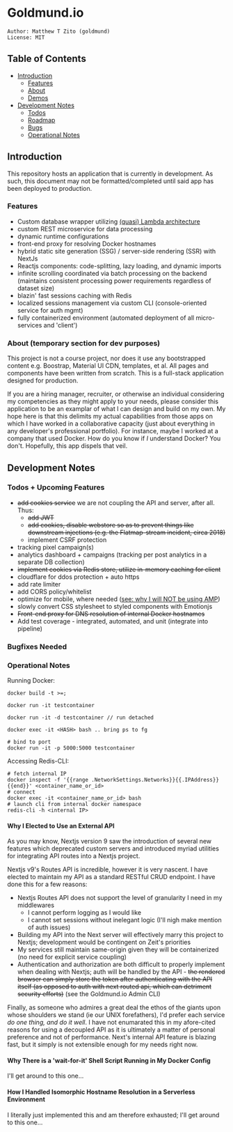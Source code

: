 # Goldmund.io 
```
Author: Matthew T Zito (goldmund)
License: MIT
```
## Table of Contents

 - [Introduction](#intro) 
    * [Features](#features)
    * [About](#about)
    * [Demos](#demo)
 - [Development Notes](#notes)
    * [Todos](#todo)
    * [Roadmap](#bugs)
    * [Bugs](#bugs)
    * [Operational Notes](#ops)

## <a name="intro"></a> Introduction
This repository hosts an application that is currently in development. As such, this document may not be formatted/completed until said app has been deployed to production.

### <a name="features"> Features
  - Custom database wrapper utilizing [(quasi) Lambda architecture](https://en.wikipedia.org/wiki/Lambda_architecture)
  - custom REST microservice for data processing
  - dynamic runtime configurations
  - front-end proxy for resolving Docker hostnames
  - hybrid static site generation (SSG) / server-side rendering (SSR) with NextJs
  - Reactjs components: code-splitting, lazy loading, and dynamic imports
  - infinite scrolling coordinated via batch processing on the backend (maintains consistent processing power requirements regardless of dataset size)
  - blazin' fast sessions caching with Redis
  - localized sessions management via custom CLI (console-oriented service for auth mgmt)
  - fully containerized environment (automated deployment of all micro-services and 'client')

### <a name="about"> About (temporary section for dev purposes)

This project is not a course project, nor does it use any bootstrapped content e.g. Boostrap, Material UI CDN, templates, et al. All pages and components have been written from scratch. This is a full-stack application designed for production.

If you are a hiring manager, recruiter, or otherwise an individual considering my competencies as they might apply
to your needs, please consider this application to be an examplar of what I can design and build on my own. My hope here is that this delimits my actual capabilities from those apps on which I have worked in a collaborative capacity (just about everything in any developer's professional portfolio). For instance, maybe I worked at a company that used Docker. How do you know if *I* understand Docker? You don't. Hopefully, this app dispels that veil.

## <a name="notes"></a> Development Notes

### <a name="todo"></a> Todos + Upcoming Features
 - ~~add cookies service~~ we are not coupling the API and server, after all. Thus:
    * ~~add JWT~~
    * ~~add cookies, disable webstore so as to prevent things like downstream injections (e.g. the Flatmap-stream incident, circa 2018)~~
    * implement CSRF protection
 - tracking pixel campaign(s)
 - analytics dashboard + campaigns (tracking per post analytics in a separate DB collection)
 - ~~implement cookies via Redis store, utilize in-memory caching for client~~
 - cloudflare for ddos protection + auto https
 - add rate limiter
 - add CORS policy/whitelist
 - optimize for mobile, where needed ([see: why I will NOT be using AMP](https://medium.com/@danbuben/why-amp-is-bad-for-your-site-and-for-the-web-e4d060a4ff31))
 - slowly convert CSS stylesheet to styled components with Emotionjs
 - ~~Front-end proxy for DNS resolution of internal Docker hostnames~~
 - Add test coverage - integrated, automated, and unit (integrate into pipeline)

### <a name="bugs"></a> Bugfixes Needed

### <a name="ops"></a> Operational Notes

Running Docker:
```
docker build -t >=;

docker run -it testcontainer

docker run -it -d testcontainer // run detached

docker exec -it <HASH> bash .. bring ps to fg

# bind to port
docker run -it -p 5000:5000 testcontainer
```

Accessing Redis-CLI:
```
# fetch internal IP
docker inspect -f '{{range .NetworkSettings.Networks}}{{.IPAddress}}{{end}}' <container_name_or_id>
# connect
docker exec -it <container_name_or_id> bash
# launch cli from internal docker namespace
redis-cli -h <internal IP>
```

#### Why I Elected to Use an External API
As you may know, Nextjs version 9 saw the introduction of several new features which deprecated custom servers and introduced myriad utilities for integrating API routes into a Nextjs project.

Nextjs v9's Routes API is incredible, however it is very nascent. I have elected to maintain my API as a standard RESTful CRUD endpoint. I have done this for a few reasons:
 - Nextjs Routes API does not support the level of granularity I need in my middlewares
   * I cannot perform logging as I would like
   * I cannot set sessions without inelegant logic (I'll nigh make mention of auth issues)
 - Building my API into the Next server will effectively marry this project to Nextjs; development would be contingent on Zeit's priorities
 - My services still maintain same-origin given they will be containerized (no need for explicit service coupling)
 - Authentication and authorization are both difficult to properly implement when dealing with Nextjs; auth will be handled by the API - ~~the rendered browser can simply store the token after authenticating with the API itself (as opposed to auth with next routed api, which can detriment security efforts)~~ (see the Goldmund.io Admin CLI)
 
 Finally, as someone who admires a great deal the ethos of the giants upon whose shoulders we stand (ie our UNIX forefathers), I'd prefer each service *do one thing, and do it well*. I have not enumarated this in my afore-cited reasons for using a decoupled API as it is ultimately a matter of personal preference and not of performance. Next's internal API feature is blazing fast, but it simply is not extensible enough for my needs right now.

#### Why There is a 'wait-for-it' Shell Script Running in My Docker Config

I'll get around to this one...

#### How I Handled Isomorphic Hostname Resolution in a Serverless Environment

I literally just implemented this and am therefore exhausted; I'll get around to this one...
